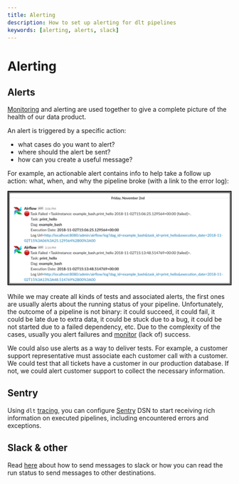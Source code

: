 ```yaml
---
title: Alerting
description: How to set up alerting for dlt pipelines
keywords: [alerting, alerts, slack]
---
```


# Alerting

## Alerts

[Monitoring](monitoring.md) and alerting are used together to give a complete picture of the health of our data product.

An alert is triggered by a specific action:
- what cases do you want to alert?
- where should the alert be sent?
- how can you create a useful message?

For example, an actionable alert contains info to help take a follow up action: what, when, and why the pipeline broke (with a link to the error log):

![Airflow Slack notification](images/airflow_slack_notification.png)

While we may create all kinds of tests and associated alerts, the first ones are usually alerts about the running status of your pipeline. Unfortunately, the outcome of a pipeline is not binary: it could succeed, it could fail, it could be late due to extra data, it could be stuck due to a bug, it could be not started due to a failed dependency, etc. Due to the complexity of the cases, usually you alert failures and [monitor](monitoring.md) (lack of) success.

We could also use alerts as a way to deliver tests. For example, a customer support representative must associate each customer call with a customer. We could test that all tickets have a customer in our production database. If not, we could alert customer support to collect the necessary information.

## Sentry

Using `dlt` [tracing](./tracing.md), you can configure [Sentry](https://sentry.io) DSN to start receiving rich information on executed pipelines, including encountered errors and exceptions.

## Slack & other

Read [here](/docs/running-in-production/running#using-slack-to-send-messages) about how to send messages to slack or how you can read the run status to send messages to other destinations.
